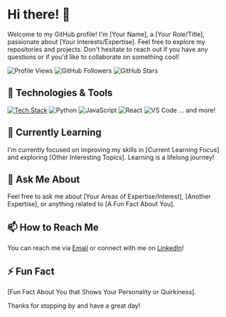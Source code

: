 # Hi there! 👋

Welcome to my GitHub profile! I'm [Your Name], a [Your Role/Title], passionate about [Your Interests/Expertise]. Feel free to explore my repositories and projects. Don't hesitate to reach out if you have any questions or if you'd like to collaborate on something cool!

![Profile Views](https://visitor-badge.glitch.me/badge?page_id=osho-20)
![GitHub Followers](https://img.shields.io/github/followers/osho-20?style=social)
![GitHub Stars](https://img.shields.io/github/stars/osho-20?style=social)

## 🔧 Technologies & Tools

[![Tech Stack](https://img.shields.io/badge/-Tech%20Stack-blueviolet)](https://shields.io/)
![Python](https://img.shields.io/badge/-Python-informational?style=flat&logo=python&logoColor=white&color=blue)
![JavaScript](https://img.shields.io/badge/-JavaScript-informational?style=flat&logo=javascript&logoColor=white&color=yellow)
![React](https://img.shields.io/badge/-React-informational?style=flat&logo=react&logoColor=white&color=blue)
![VS Code](https://img.shields.io/badge/-VS%20Code-informational?style=flat&logo=visual-studio-code&logoColor=white&color=blue)
... and more!

## 🌱 Currently Learning

I'm currently focused on improving my skills in [Current Learning Focus] and exploring [Other Interesting Topics]. Learning is a lifelong journey!

## 💬 Ask Me About

Feel free to ask me about [Your Areas of Expertise/Interest], [Another Expertise], or anything related to [A Fun Fact About You].

## 📫 How to Reach Me

You can reach me via [Email](mailto:youremail@example.com) or connect with me on [LinkedIn](https://www.linkedin.com/in/yourprofile/)!

## ⚡ Fun Fact

[Fun Fact About You that Shows Your Personality or Quirkiness].

Thanks for stopping by and have a great day!
